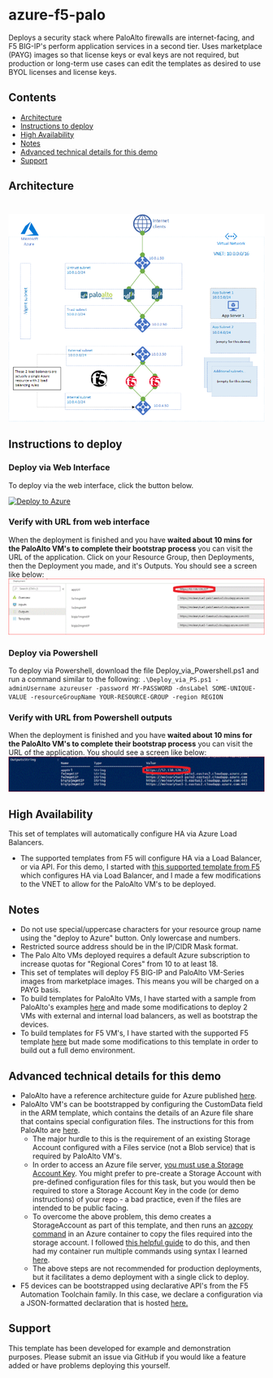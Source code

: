 # azure-f5-palo
Deploys a security stack where PaloAlto firewalls are internet-facing, and F5 BIG-IP's perform application services in a second tier. Uses marketplace (PAYG) images so that license keys or eval keys are not required, but production or long-term use cases can edit the templates as desired to use BYOL licenses and license keys.

## Contents
- [Architecture](#Architecture)
- [Instructions to deploy](#Instructions-to-deploy)
- [High Availability](#High-Availability)
- [Notes](#Notes)
- [Advanced technical details for this demo](#Advanced-technical-details-for-this-demo)
- [Support](#Support)

## Architecture<br> <br> 
![Image of Architecture](images/paloalto-bigip-azure.png)

## Instructions to deploy
### Deploy via Web Interface
To deploy via the web interface, click the button below.

[![Deploy to Azure](http://azuredeploy.net/deploybutton.png)](https://portal.azure.com/#create/Microsoft.Template/uri/https%3A%2F%2Fraw.githubusercontent.com%2Fmikeoleary%2Fazure-f5-palo%2Fmaster%2Fdeploy.json)

### Verify with URL from web interface
When the deployment is finished and you have <b>waited about 10 mins for the PaloAlto VM's to complete their bootstrap process</b> you can visit the URL of the application. Click on your Resource Group, then Deployments, then the Deployment you made, and it's Outputs. You should see a screen like below: </br>
![Image of outputs](images/outputs-gui.GIF)

### Deploy via Powershell
To deploy via Powershell, download the file Deploy_via_Powershell.ps1 and run a command similar to the following:
`.\Deploy_via_PS.ps1 -adminUsername azureuser -password MY-PASSWORD -dnsLabel SOME-UNIQUE-VALUE -resourceGroupName YOUR-RESOURCE-GROUP -region REGION`

### Verify with URL from Powershell outputs
When the deployment is finished and you have <b>waited about 10 mins for the PaloAlto VM's to complete their bootstrap process</b> you can visit the URL of the application. You should see a screen like below: </br>
![Image of outputs powershell](images/outputs-powershell.GIF)

## High Availability
This set of templates will automatically configure HA via Azure Load Balancers.
* The supported templates from F5 will configure HA via a Load Balancer, or via API. For this demo, I started with [this supported template from F5](https://github.com/F5Networks/f5-azure-arm-templates/tree/master/supported/failover/same-net/via-lb/3nic/new-stack/payg) which configures HA via Load Balancer, and I made a few modifications to the VNET to allow for the PaloAlto VM's to be deployed.

## Notes
* Do not use special/uppercase characters for your resource group name using the "deploy to Azure" button. Only lowercase and numbers.
* Restricted source address should be in the IP/CIDR Mask format.
* The Palo Alto VMs deployed requires a default Azure subscription to increase quotas for "Regional Cores" from 10 to at least 18.
* This set of templates will deploy F5 BIG-IP and PaloAlto VM-Series images from marketplace images. This means you will be charged on a PAYG basis.
* To build templates for PaloAlto VMs, I have started with a sample from PaloAlto's examples [here](https://github.com/PaloAltoNetworks/azure/tree/master/vmseries-avset) and made some modifications to deploy 2 VMs with external and internal load balancers, as well as bootstrap the devices.
* To build templates for F5 VM's, I have started with the supported F5 template [here](https://github.com/F5Networks/f5-azure-arm-templates/tree/master/supported/failover/same-net/via-lb/3nic/new-stack/payg) but made some modifications to this template in order to build out a full demo environment. 

## Advanced technical details for this demo
* PaloAlto have a reference architecture guide for Azure published [here](https://www.paloaltonetworks.com/resources/guides/azure-architecture-guide).
* PaloAlto VM's can be bootstrapped by configuring the CustomData field in the ARM template, which contains the details of an Azure file share that contains special configuration files. The instructions for this from PaloAlto are [here](https://docs.paloaltonetworks.com/vm-series/8-1/vm-series-deployment/bootstrap-the-vm-series-firewall/bootstrap-the-vm-series-firewall-in-azure). 
  * The major hurdle to this is the requirement of an existing Storage Account configured with a Files service (not a Blob service) that is required by PaloAlto VM's.
  * In order to access an Azure file server, [you must use a Storage Account Key](https://docs.microsoft.com/en-us/azure/storage/files/storage-how-to-use-files-windows). You might prefer to pre-create a Storage Account with pre-defined configuration files for this task, but you would then be required to store a Storage Account Key in the code (or demo instructions) of your repo - a bad practice, even if the files are intended to be public facing. 
  * To overcome the above problem, this demo creates a StorageAccount as part of this template, and then runs an [azcopy command](https://docs.microsoft.com/en-us/azure/storage/common/storage-ref-azcopy-copy) in an Azure container to copy the files required into the storage account. I followed [this helpful guide](https://samcogan.com/run-scripts-in-arm-deployments-with-aci) to do this, and then had my container run multiple commands using syntax I learned [here](https://docs.microsoft.com/en-us/azure/container-instances/container-instances-start-command#command-line-syntax).
  * The above steps are not recommended for production deployments, but it facilitates a demo deployment with a single click to deploy.
* F5 devices can be bootstrapped using declarative API's from the F5 Automation Toolchain family. In this case, we declare a configuration via a JSON-formatted declaration that is hosted [here.](https://github.com/mikeoleary/azure-f5-palo/blob/master/templates/f5/baseline.json)
## Support
This template has been developed for example and demonstration purposes. Please submit an issue via GitHub if you would like a feature added or have problems deploying this yourself.
